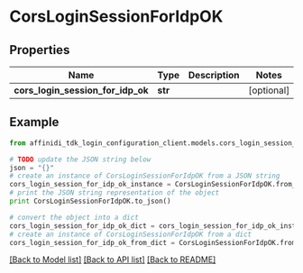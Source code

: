 # CorsLoginSessionForIdpOK

## Properties

| Name                              | Type    | Description | Notes      |
| --------------------------------- | ------- | ----------- | ---------- |
| **cors_login_session_for_idp_ok** | **str** |             | [optional] |

## Example

```python
from affinidi_tdk_login_configuration_client.models.cors_login_session_for_idp_ok import CorsLoginSessionForIdpOK

# TODO update the JSON string below
json = "{}"
# create an instance of CorsLoginSessionForIdpOK from a JSON string
cors_login_session_for_idp_ok_instance = CorsLoginSessionForIdpOK.from_json(json)
# print the JSON string representation of the object
print CorsLoginSessionForIdpOK.to_json()

# convert the object into a dict
cors_login_session_for_idp_ok_dict = cors_login_session_for_idp_ok_instance.to_dict()
# create an instance of CorsLoginSessionForIdpOK from a dict
cors_login_session_for_idp_ok_from_dict = CorsLoginSessionForIdpOK.from_dict(cors_login_session_for_idp_ok_dict)
```

[[Back to Model list]](../README.md#documentation-for-models) [[Back to API list]](../README.md#documentation-for-api-endpoints) [[Back to README]](../README.md)
